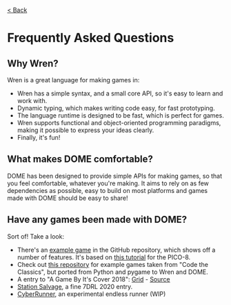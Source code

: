 [< Back](.)

Frequently Asked Questions
=================

## Why Wren?

Wren is a great language for making games in:
 * Wren has a simple syntax, and a small core API, so it's easy to learn and work with.
 * Dynamic typing, which makes writing code easy, for fast prototyping.
 * The language runtime is designed to be fast, which is perfect for games.
 * Wren supports functional and object-oriented programming paradigms, making it possible to express your ideas clearly.
 * Finally, it's fun!

## What makes DOME comfortable?
DOME has been designed to provide simple APIs for making games, so that you feel comfortable, whatever you're making.
It aims to rely on as few dependencies as possible, easy to build on most platforms and games made with DOME should be easy to share!

## Have any games been made with DOME?

Sort of! Take a look:
* There's an [example game](https://github.com/avivbeeri/dome/tree/master/examples/spaceshooter) in the GitHub repository, which shows off a number of features. It's based on [this tutorial](https://ztiromoritz.github.io/pico-8-shooter/) for the PICO-8.
* Check out [this repository](https://github.com/avivbeeri/dome-examples) for example games taken from "Code the Classics", but ported from Python and pygame to Wren and DOME.
* A entry to "A Game By It's Cover 2018": [Grid](https://avivbeeri.itch.io/grid) - [Source](https://github.com/avivbeeri/grid)
* [Station Salvage](https://avivbeeri.itch.io/station-salvage), a fine 7DRL 2020 entry.
* [CyberRunner](https://github.com/Sandvich/CyberRunner), an experimental endless runner (WIP)

